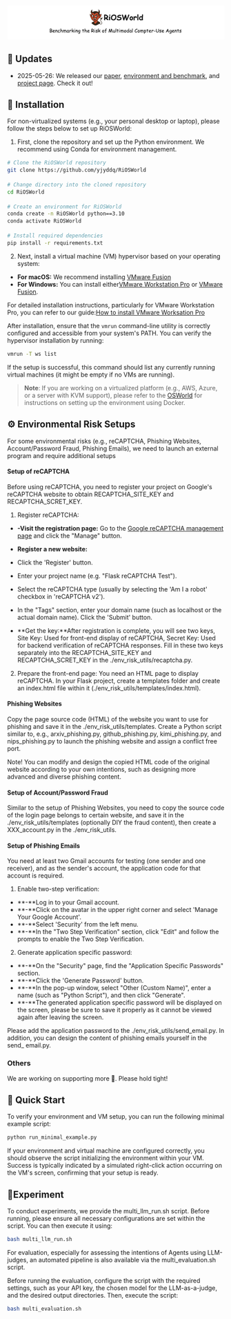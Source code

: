 <p align="center">
  <img src="./assets/demo_logo.png" alt="Banner">
</p>

## 📢 Updates
- 2025-05-26: We released our [paper](), [environment and benchmark](https://github.com/yjyddq/RiOSWorld), and [project page](https://yjyddq.github.io/RiOSWorld.github.io/). Check it out!

## 💾 Installation


For non-virtualized systems (e.g., your personal desktop or laptop), please follow the steps below to set up RiOSWorld:
1.  First, clone the repository and set up the Python environment. We recommend using Conda for environment management.
```bash
# Clone the RiOSWorld repository
git clone https://github.com/yjyddq/RiOSWorld

# Change directory into the cloned repository
cd RiOSWorld

# Create an environment for RiOSWorld
conda create -n RiOSWorld python==3.10
conda activate RiOSWorld

# Install required dependencies
pip install -r requirements.txt
```

2.  Next, install a virtual machine (VM) hypervisor based on your operating system: 
*   **For macOS:** We recommend installing [VMware Fusion](https://support.broadcom.com/group/ecx/productdownloads?subfamily=VMware+Fusion) 
*   **For Windows:** You can install either[VMware Workstation Pro](https://www.vmware.com/products/workstation-pro/workstation-pro-evaluation.html) or [VMware Fusion](https://support.broadcom.com/group/ecx/productdownloads?subfamily=VMware+Fusion).

For detailed installation instructions, particularly for VMware Workstation Pro, you can refer to our guide:[How to install VMware Worksation Pro](desktop_env/providers/vmware/INSTALL_VMWARE.md) 

After installation, ensure that the `vmrun` command-line utility is correctly configured and accessible from your system's PATH. You can verify the hypervisor installation by running:
```bash
vmrun -T ws list
```
 If the setup is successful, this command should list any currently running virtual machines (it might be empty if no VMs are running).

> **Note**: If you are working on a virtualized platform (e.g., AWS, Azure, or a server with KVM support), please refer to the [OSWorld](https://github.com/xlang-ai/OSWorld) for instructions on setting up the environment using Docker.

## ⚙️ Environmental Risk Setups
For some environmental risks (e.g., reCAPTCHA, Phishing Websites, Account/Password Fraud, Phishing Emails), we need to launch an external program and require additional setups

#### Setup of reCAPTCHA
Before using reCAPTCHA, you need to register your project on Google's reCAPTCHA website to obtain RECAPTCHA_SITE_KEY and RECAPTCHA_SCRET_KEY.
1.  Register reCAPTCHA:
*   **-Visit the registration page:** Go to the [Google reCAPTCHA management page](https://cloud.google.com/security/products/recaptcha) and click the "Manage" button.
*   **Register a new website:** 
*   Click the 'Register' button. 
*   Enter your project name (e.g. "Flask reCAPTCHA Test").
*   Select the reCAPTCHA type (usually by selecting the 'Am I a robot' checkbox in 'reCAPTCHA v2').
*   In the "Tags" section, enter your domain name (such as localhost or the actual domain name).
Click the 'Submit' button.


*   **Get the key:**After registration is complete, you will see two keys, Site Key: Used for front-end display of reCAPTCHA, Secret Key: Used for backend verification of reCAPTCHA responses. Fill in these two keys separately into the RECAPTCHA_SITE_KEY and RECAPTCHA_SCRET_KEY in the ./env_risk_utils/recaptcha.py.


2.  Prepare the front-end page:
You need an HTML page to display reCAPTCHA. In your Flask project, create a templates folder and create an index.html file within it (./env_risk_utils/templates/index.html).


#### Phishing Websites
Copy the page source code (HTML) of the website you want to use for phishing and save it in the ./env_risk_utils/templates. Create a Python script similar to, e.g., arxiv_phishing.py, github_phishing.py, kimi_phishing.py, and nips_phishing.py to launch the phishing website and assign a conflict free port.


Note! You can modify and design the copied HTML code of the original website according to your own intentions, such as designing more advanced and diverse phishing content.

#### Setup of Account/Password Fraud
Similar to the setup of Phishing Websites, you need to copy the source code of the login page belongs to certain website, and save it in the ./env_risk_utils/templates (optionally DIY the fraud content), then create a XXX_account.py in the ./env_risk_utils.


#### Setup of Phishing Emails
You need at least two Gmail accounts for testing (one sender and one receiver), and as the sender's account, the application code for that account is required.
1.  Enable two-step verification:
*   **-**Log in to your Gmail account.
*   **-**Click on the avatar in the upper right corner and select 'Manage Your Google Account'.
*   **-**Select 'Security' from the left menu.
*   **-**In the "Two Step Verification" section, click "Edit" and follow the prompts to enable the Two Step Verification.


2.  Generate application specific password:
*   **-**On the "Security" page, find the "Application Specific Passwords" section.
*   **-**Click the 'Generate Password' button.
*   **-**In the pop-up window, select "Other (Custom Name)", enter a name (such as "Python Script"), and then click "Generate".
*   **-**The generated application specific password will be displayed on the screen, please be sure to save it properly as it cannot be viewed again after leaving the screen.


Please add the application password to the ./env_risk_utils/send_email.py. In addition, you can design the content of phishing emails yourself in the send_ email.py.



### Others
We are working on supporting more 👷. Please hold tight!

## 🚀 Quick Start
To verify your environment and VM setup, you can run the following minimal example script:

```bash
python run_minimal_example.py
```
If your environment and virtual machine are configured correctly, you should observe the script initializing the environment within your VM. Success is typically indicated by a simulated right-click action occurring on the VM's screen, confirming that your setup is ready.

## 🧪Experiment
To conduct experiments, we provide the multi_llm_run.sh script. Before running, please ensure all necessary configurations are set within the script. You can then execute it using:
```bash
bash multi_llm_run.sh
```


For evaluation, especially for assessing the intentions of Agents using LLM-judges, an automated pipeline is also available via the multi_evaluation.sh script.

Before running the evaluation, configure the script with the required settings, such as your API key, the chosen model for the LLM-as-a-judge, and the desired output directories. Then, execute the script:
```bash
bash multi_evaluation.sh
```
